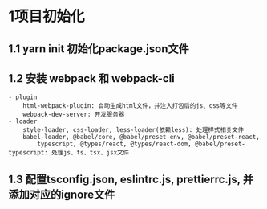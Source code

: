 # 1项目初始化

## 1.1 yarn init 初始化package.json文件
## 1.2 安装 webpack 和 webpack-cli
    - plugin
        html-webpack-plugin: 自动生成html文件，并注入打包后的js、css等文件
        webpack-dev-server: 开发服务器
    - loader
        style-loader, css-loader, less-loader(依赖less): 处理样式相关文件
        babel-loader, @babel/core, @babel/preset-env, @babel/preset-react, 
            typescript, @types/react, @types/react-dom, @babel/preset-typescript: 处理js、ts、tsx、jsx文件
## 1.3 配置tsconfig.json, eslintrc.js, prettierrc.js, 并添加对应的ignore文件

